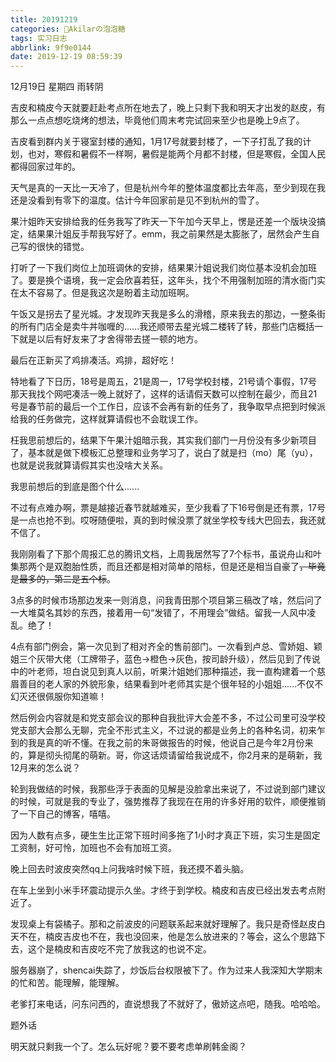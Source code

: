 ```yaml
---
title: 20191219
categories: 🍬Akilarの泡泡糖
tags: 实习日志
abbrlink: 9f9e0144
date: 2019-12-19 08:59:39
---
```

12月19日 星期四 雨转阴

吉皮和楠皮今天就要赶赴考点所在地去了，晚上只剩下我和明天才出发的赵皮，有那么一点点想吃烧烤的想法，毕竟他们周末考完试回来至少也是晚上9点了。

吉皮看到群内关于寝室封楼的通知，1月17号就要封楼了，一下子打乱了我的计划，也对，寒假和暑假不一样啊，暑假是能两个月都不封楼，但是寒假，全国人民都得回家过年的。

天气是真的一天比一天冷了，但是杭州今年的整体温度都比去年高，至少到现在我还是没看到有零下的温度。估计今年回家前是见不到杭州的雪了。

果汁姐昨天安排给我的任务我写了昨天一下午加今天早上，愣是还差一个版块没搞定，结果果汁姐反手帮我写好了。emm，我之前果然是太膨胀了，居然会产生自己写的很快的错觉。

打听了一下我们岗位上加班调休的安排，结果果汁姐说我们岗位基本没机会加班了。要是换个语境，我一定会欣喜若狂，这年头，找个不用强制加班的清水衙门实在太不容易了。但是我这次是盼着主动加班啊。

午饭又是拐去了星光城。才发现昨天我是多么的滑稽，原来我去的那边，一整条街的所有门店全是卖牛丼咖喱的......我还顺带去星光城二楼转了转，那些门店概括一下就是以后有好友来了才舍得带去搓一顿的地方。

最后在正新买了鸡排凑活。鸡排，超好吃！

特地看了下日历，18号是周五，21是周一，17号学校封楼，21号请个事假，17号那天我找个网吧凑活一晚上就好了，这样的话请假天数可以控制在最少，而且21号是春节前的最后一个工作日，应该不会再有新的任务了，我争取早点把到时候派给我的任务做完，这样就算请假也不会耽误工作。

枉我思前想后的，结果下午果汁姐暗示我，其实我们部门一月份没有多少新项目了，基本就是做下模板汇总整理和业务学习了，说白了就是扫（mo）尾（yu），也就是说我就算请假其实也没啥大关系。

我思前想后的到底是图个什么......

不过有点难办啊，票是越接近春节就越难买，至少我看了下16号倒是还有票，17号是一点也抢不到。哎呀随便啦，真的到时候没票了就坐学校专线大巴回去，我还就不信了。

我刚刚看了下那个周报汇总的腾讯文档，上周我居然写了7个标书，虽说舟山和叶集那两个是双胞胎性质，而且还都是相对简单的陪标，但是还是相当自豪了~~，毕竟是最多的，第二是五个标~~。

3点多的时候市场那边发来一则消息，问我青田那个项目第三稿改了啥，然后问了一大堆莫名其妙的东西，接着用一句“发错了，不用理会”做结。留我一人风中凌乱。绝了！

4点有部门例会，第一次见到了相对齐全的售前部门。一次看到卢总、雪娇姐、颖姐三个灰带大佬（工牌带子，蓝色->橙色->灰色，按司龄升级），然后见到了传说中的叶老师，坦白说见到真人以前，听果汁姐她们那种描述，我一直构建着一个慈眉善目的老人家的外貌形象，结果看到叶老师其实是个很年轻的小姐姐......不仅不幻灭还很佩服你知道嘛！

然后例会内容就是和党支部会议的那种自我批评大会差不多，不过公司里可没学校党支部大会那么无聊，完全不形式主义，不过说的都是业务上的各种名词，初来乍到的我是真的听不懂。在我之前的朱哥做报告的时候，他说自己是今年2月份来的，算是彻头彻尾的萌新。哥，你这话烦请留给我说成不，你2月来的是萌新，我12月来的怎么说？

轮到我做结的时候，我那些浮于表面的见解是没脸拿出来说了，不过说到部门建议的时候，可就是我的专业了，强势推荐了我现在在用的许多好用的软件，顺便推销了一下自己的博客，嘻嘻。

因为人数有点多，硬生生比正常下班时间多拖了1小时才真正下班，实习生是固定工资制，好可怜，加班也不会有加班工资。

晚上回去时波皮突然qq上问我啥时候下班，我还摸不着头脑。

在车上坐到小米手环震动提示久坐。才终于到学校。楠皮和吉皮已经出发去考点附近了。

发现桌上有袋橘子。那和之前波皮的问题联系起来就好理解了。我只是奇怪赵皮白天不在，楠皮吉皮也不在，我也没回来，他是怎么放进来的？等会，这么个思路下去，这个是楠皮和吉皮吃不完了放我这的也说不定。

服务器崩了，shencai失踪了，炒饭后台权限被下了。作为过来人我深知大学期末的忙和苦。能理解，能理解。

老爹打来电话，问东问西的，直说想我了不就好了，傲娇这点吧，随我。哈哈哈。

题外话

明天就只剩我一个了。怎么玩好呢？要不要考虑单刷韩金阁？

